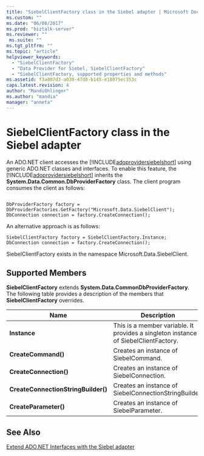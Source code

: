 ```yaml
---
title: "SiebelClientFactory class in the Siebel adapter | Microsoft Docs"
ms.custom: ""
ms.date: "06/08/2017"
ms.prod: "biztalk-server"
ms.reviewer: ""
 ms.suite: ""
ms.tgt_pltfrm: ""
ms.topic: "article"
helpviewer_keywords: 
  - "SiebelClientFactory"
  - "Data Provider for Siebel, SiebelClientFactory"
  - "SiebelClientFactory, supported properties and methods"
ms.assetid: f3a807d3-a030-47d8-b145-e18075ec353c
caps.latest.revision: 4
author: "MandiOhlinger"
ms.author: "mandia"
manager: "anneta"
---
```

# SiebelClientFactory class in the Siebel adapter
An ADO.NET client accesses the [!INCLUDE[adoprovidersiebelshort](../../includes/adoprovidersiebelshort-md.md)] using generic ADO.NET classes and interfaces. To enable this feature, the [!INCLUDE[adoprovidersiebelshort](../../includes/adoprovidersiebelshort-md.md)] inherits the **System.Data.Common.DbProviderFactory** class. The client program consumes the client as follows:  
  
```  
  
DbProviderFactory factory = DbProviderFactories.GetFactory("Microsoft.Data.SiebelClient");  
DbConnection connection = factory.CreateConnection();  
```  
  
 An alternative approach is as follows:  
  
```  
SiebelClientFactory factory = SiebelClientFactory.Instance;  
DbConnection connection = factory.CreateConnection();  
```  
  
 SiebelClientFactory exists in the namespace Microsoft.Data.SiebelClient.  
  
## Supported Members  
 **SiebelClientFactory** extends **System.Data.CommonDbProviderFactory**.  The following table provides a description of the members that **SiebelClientFactory** overrides.  
  
|Name|Description|  
|----------|-----------------|  
|**Instance**|This is a member variable.  It provides a singleton instance of SiebelClientFactory.|  
|**CreateCommand()**|Creates an instance of SiebelCommand.|  
|**CreateConnection()**|Creates an instance of SiebelConnection.|  
|**CreateConnectionStringBuilder()**|Creates an instance of SiebelConnectionStringBuilder.|  
|**CreateParameter()**|Creates an instance of SiebelParameter.|  
  
## See Also  
 [Extend ADO.NET Interfaces with the Siebel adapter](../../adapters-and-accelerators/adapter-siebel/extend-ado-net-interfaces-with-the-siebel-adapter.md)